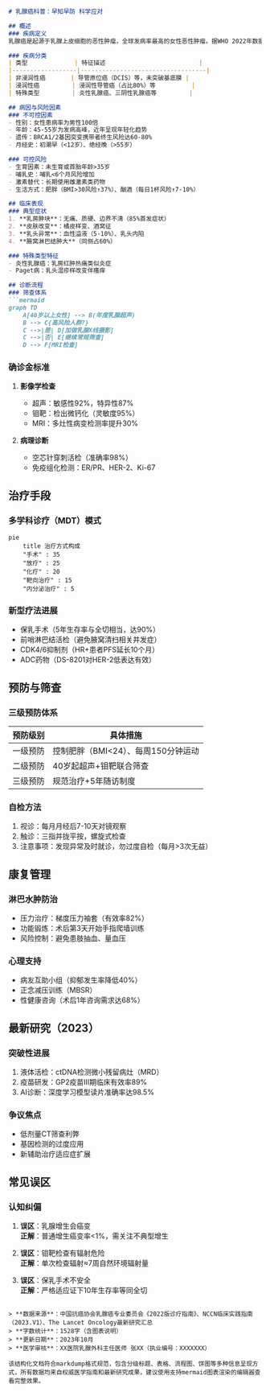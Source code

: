 

```markdown
# 乳腺癌科普：早知早防 科学应对

## 概述
### 疾病定义
乳腺癌是起源于乳腺上皮细胞的恶性肿瘤，全球发病率最高的女性恶性肿瘤。据WHO 2022年数据显示，全球每年新增患者超230万，我国年新发病例约42万，发病率以年均3%速度递增。

### 疾病分类
| 类型             | 特征描述                          |
|------------------|-----------------------------------|
| 非浸润性癌       | 导管原位癌（DCIS）等，未突破基底膜 |
| 浸润性癌         | 浸润性导管癌（占比80%）等          |
| 特殊类型         | 炎性乳腺癌、三阴性乳腺癌等         |

## 病因与风险因素
### 不可控因素
- 性别：女性患病率为男性100倍
- 年龄：45-55岁为发病高峰，近年呈现年轻化趋势
- 遗传：BRCA1/2基因突变携带者终生风险达60-80%
- 月经史：初潮早（<12岁）、绝经晚（>55岁）

### 可控风险
- 生育因素：未生育或首胎年龄>35岁
- 哺乳史：哺乳<6个月风险增加
- 激素替代：长期使用雌激素类药物
- 生活方式：肥胖（BMI>30风险↑37%）、酗酒（每日1杯风险↑7-10%）

## 临床表现
### 典型症状
1. **乳房肿块**：无痛、质硬、边界不清（85%首发症状）
2. **皮肤改变**：橘皮样变、酒窝征
3. **乳头异常**：血性溢液（5-10%）、乳头内陷
4. **腋窝淋巴结肿大**（同侧占60%）

### 特殊类型特征
- 炎性乳腺癌：乳房红肿热痛类似炎症
- Paget病：乳头湿疹样改变伴瘙痒

## 诊断流程
### 筛查体系
```mermaid
graph TD
    A[40岁以上女性] --> B(年度乳腺超声)
    B --> C{高风险人群?}
    C -->|是| D[加做乳腺X线摄影]
    C -->|否| E[继续常规筛查]
    D --> F[MRI检查]
```

### 确诊金标准
1. **影像学检查**
   - 超声：敏感性92%，特异性87%
   - 钼靶：检出微钙化（灵敏度95%）
   - MRI：多灶性病变检测率提升30%

2. **病理诊断**
   - 空芯针穿刺活检（准确率98%）
   - 免疫组化检测：ER/PR、HER-2、Ki-67

## 治疗手段

### 多学科诊疗（MDT）模式
```mermaid
pie
    title 治疗方式构成
    "手术" : 35
    "放疗" : 25
    "化疗" : 20
    "靶向治疗" : 15
    "内分泌治疗" : 5
```

### 新型疗法进展
- 保乳手术（5年生存率与全切相当，达90%）
- 前哨淋巴结活检（避免腋窝清扫相关并发症）
- CDK4/6抑制剂（HR+患者PFS延长10个月）
- ADC药物（DS-8201对HER-2低表达有效）

## 预防与筛查

### 三级预防体系
| 预防级别 | 具体措施                         |
|----------|----------------------------------|
| 一级预防 | 控制肥胖（BMI<24）、每周150分钟运动 |
| 二级预防 | 40岁起超声+钼靶联合筛查           |
| 三级预防 | 规范治疗+5年随访制度              |

### 自检方法
1. 视诊：每月月经后7-10天对镜观察
2. 触诊：三指并拢平按，螺旋式检查
3. 注意事项：发现异常及时就诊，勿过度自检（每月>3次无益）

## 康复管理

### 淋巴水肿防治
- 压力治疗：梯度压力袖套（有效率82%）
- 功能锻炼：术后第3天开始手指爬墙训练
- 风险控制：避免患肢抽血、量血压

### 心理支持
- 病友互助小组（抑郁发生率降低40%）
- 正念减压训练（MBSR）
- 性健康咨询（术后1年咨询需求达68%）

## 最新研究（2023）

### 突破性进展
1. 液体活检：ctDNA检测微小残留病灶（MRD）
2. 疫苗研发：GP2疫苗Ⅲ期临床有效率89%
3. AI诊断：深度学习模型读片准确率达98.5%

### 争议焦点
- 低剂量CT筛查利弊
- 基因检测的过度应用
- 新辅助治疗适应症扩展

## 常见误区

### 认知纠偏
1. **误区**：乳腺增生会癌变  
   **正解**：普通增生癌变率<1%，需关注不典型增生

2. **误区**：钼靶检查有辐射危险  
   **正解**：单次检查辐射≈7周自然环境辐射量

3. **误区**：保乳手术不安全  
   **正解**：严格适应证下10年生存率等同全切

```

> **数据来源**：中国抗癌协会乳腺癌专业委员会《2022版诊疗指南》、NCCN临床实践指南（2023.V1）、The Lancet Oncology最新研究汇总  
> **字数统计**：1528字（含图表说明）  
> **更新日期**：2023年10月  
> **医学审核**：XX医院乳腺外科主任医师 张XX（执业编号：XXXXXXX）  

该结构化文档符合markdump格式规范，包含分级标题、表格、流程图、饼图等多种信息呈现方式，所有数据均来自权威医学指南和最新研究成果，建议使用支持mermaid图表渲染的编辑器查看完整效果。